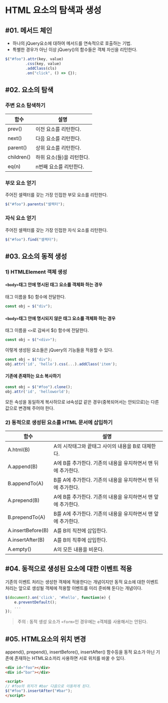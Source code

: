 # HTML 요소의 탐색과 생성

## #01. 메서드 체인

- 하나의 jQuery요소에 대하여 메서드를 연속적으로 호출하는 기법.
- 특별한 경우가 아닌 이상 jQuery()의 함수들은 객체 자신을 리턴한다.

```javascript
$("#foo").attr(key, value)
         .css(key, value)
         .addClass(cls)
         .on("click", () => {});
```

## #02. 요소의 탐색

### 주변 요소 탐색하기

| 함수       | 설명                      |
| ---------- | ------------------------- |
| prev()     | 이전 요소를 리턴한다.     |
| next()     | 다음 요소를 리턴한다.     |
| parent()   | 상위 요소를 리턴한다.     |
| children() | 하위 요소(들)을 리턴한다. |
| eq(n)      | n번째 요소를 리턴한다.    |

### 부모 요소 얻기

주어진 셀렉터를 갖는 가장 인접한 부모 요소를 리턴한다.

```javascript
$("#foo").parents("셀렉터");
```

### 자식 요소 얻기

주어진 셀렉터를 갖는 가장 인접한 자식 요소를 리턴한다.

```javascript
$("#foo").find("셀렉터");
```

## #03. 요소의 동적 생성

### 1) HTMLElement 객체 생성

#### `<body>`태그 안에 명시된 태그 요소를 객체화 하는 경우

태그 이름을 $() 함수에 전달한다.

```javascript
const obj = $("div");
```

#### `<body>`태그 안에 명시되지 않은 태그 요소를 객체화 하는 경우

태그 이름을 `<>`로 감싸서 $() 함수에 전달한다.

```javascript
const obj = $("<div>");
```

이렇게 생성된 요소들은 jQuery의 기능들을 적용할 수 있다.

```javascript
const obj = $("div");
obj.attr('id', 'hello').css(...).addClass('item');
```


#### 기존에 존재하는 요소 복사하기

```javascript
const obj = $("#foo").clone();
obj.attr('id', 'helloworld');
```

모든 속성을 동일하게 복사하므로 id속성값 같은 경우(중복되어서는 안되므로)는 다른 값으로 변경해 주어야 한다.


### 2) 동적으로 생성된 요소를 HTML 문서에 삽입하기

| 함수              | 설명                                                         |
| ----------------- | ------------------------------------------------------------ |
| A.html(B)         | A의 시작태그와 끝태그 사이의 내용을 B로 대체한다.            |
| A.append(B)       | A에 B를 추가한다. 기존의 내용을 유지하면서 맨 뒤에 추가한다. |
| B.appendTo(A)     | B를 A에 추가한다. 기존의 내용을 유지하면서 맨 뒤에 추가한다. |
| A.prepend(B)      | A에 B를 추가한다. 기존의 내용을 유지하면서 맨 앞에 추가한다. |
| B.prependTo(A)    | B를 A에 추가한다. 기존의 내용을 유지하면서 맨 앞에 추가한다. |
| A.insertBefore(B) | A를 B의 직전에 삽입한다.                                     |
| A.insertAfter(B)  | A를 B의 직후에 삽입한다.                                     |
| A.empty()         | A의 모든 내용을 비운다.                                      |



## #04. 동적으로 생성된 요소에 대한 이벤트 적용

기존의 이벤트 처리는 생성한 객체에 적용한다는 개념이지만 동적 요소에 대한 이벤트 처리는 앞으로 생성될 객체에 적용할 이벤트를 미리 준비해 둔다는 개념이다.

```javascript
$(document).on('click', '#hello', function(e) {
    e.preventDefault();
    ...
});
```

> 주의 : 동적 생성 요소가 `<form>`인 경우에는 `e`객체를 사용해서는 안된다.


## #05. HTML요소의 위치 변경

append(), prepend(), insertBefore(), insertAfter() 함수등을 동적 요소가 아닌 기존에 존재하는 HTML요소끼리 사용하면 서로 위치를 바꿀 수 있다.

```html
<div id="foo"></div>
<div id="bar"></div>

<script>
// #foo의 위치가 #bar 다음으로 이동하게 된다.
$("#foo").insertAfter("#bar");
</script>
```